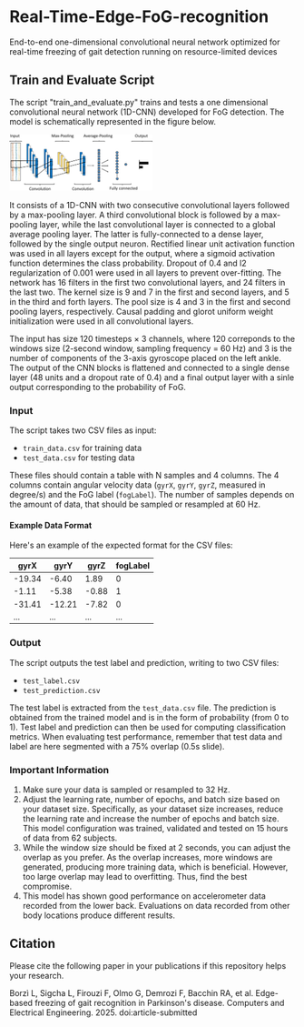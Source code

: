 # Real-Time-Edge-FoG-recognition
End-to-end one-dimensional convolutional neural network optimized for real-time freezing of gait detection running on resource-limited devices 

## Train and Evaluate Script

The script "train_and_evaluate.py" trains and tests a one dimensional convolutional neural network (1D-CNN) developed for FoG detection. 
The model is schematically represented in the figure below.

<img src="1d_cnn_model.pdf" alt="Figure 1: Schematic of the multi-head convolutional neural network" width="50%">

It consists of a 1D-CNN with two consecutive convolutional layers followed by a max-pooling layer. A third convolutional block is followed by a max-pooling layer, while the last convolutional layer is connected to a global average pooling layer. The latter is fully-connected to a dense layer, followed by the single output neuron. Rectified linear unit activation function was used in all layers except for the output, where a sigmoid activation function determines the class probability. Dropout of 0.4 and l2 regularization of 0.001 were used in all layers to prevent over-fitting.
The network has 16 filters in the first two convolutional layers, and 24 filters in the last two. The kernel size is 9 and 7 in the first and second layers, and 5 in the third and forth layers.
The pool size is 4 and 3 in the first and second pooling layers, respectively.
Causal padding and glorot uniform weight initialization were used in all convolutional layers.

The input has size 120 timesteps × 3 channels, where 120 correponds to the windows size (2-second window, sampling frequency = 60 Hz) and 3 is the number of components of the 3-axis gyroscope placed on the left ankle. The output of the CNN blocks is flattened and connected to a single dense layer (48 units and a dropout rate of 0.4) and a final output layer with a sinle output corresponding to the probability of FoG. 

### Input

The script takes two CSV files as input:

- `train_data.csv` for training data
- `test_data.csv` for testing data

These files should contain a table with N samples and 4 columns. The 4 columns contain angular velocity data (`gyrX`, `gyrY`, `gyrZ`, measured in degree/s) and the FoG label (`fogLabel`). 
The number of samples depends on the amount of data, that should be sampled or resampled at 60 Hz.

#### Example Data Format

Here's an example of the expected format for the CSV files:

| gyrX   | gyrY   | gyrZ   | fogLabel |
|--------|--------|--------|----------|
| -19.34 |  -6.40 |  1.89  |        0 |
| -1.11  |  -5.38 |  -0.88 |        1 |
| -31.41 | -12.21 |  -7.82 |        0 |
|   ...  |   ...  |   ...  |      ... |

### Output

The script outputs the test label and prediction, writing to two CSV files:

- `test_label.csv`
- `test_prediction.csv`

The test label is extracted from the `test_data.csv` file. The prediction is obtained from the trained model and is in the form of probability (from 0 to 1). 
Test label and prediction can then be used for computing classification metrics. 
When evaluating test performance, remember that test data and label are here segmented with a 75% overlap (0.5s slide).

### Important Information

1. Make sure your data is sampled or resampled to 32 Hz.
2. Adjust the learning rate, number of epochs, and batch size based on your dataset size. Specifically, as your dataset size increases, reduce the learning rate and increase the number of epochs and batch size. This model configuration was trained, validated and tested on 15 hours of data from 62 subjects.
3. While the window size should be fixed at 2 seconds, you can adjust the overlap as you prefer. As the overlap increases, more windows are generated, producing more training data, which is beneficial. However, too large overlap may lead to overfitting. Thus, find the best compromise.
4. This model has shown good performance on accelerometer data recorded from the lower back. Evaluations on data recorded from other body locations produce different results.

## Citation

Please cite the following paper in your publications if this repository helps your research.

Borzì L, Sigcha L, Firouzi F, Olmo G, Demrozi F, Bacchin RA, et al. Edge-based freezing of gait recognition in Parkinson's disease. Computers and Electrical Engineering. 2025. doi:article-submitted
